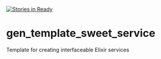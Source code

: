 [![Stories in Ready](https://badge.waffle.io/ZURASTA/gen_template_sweet_service.png?label=ready&title=Ready)](https://waffle.io/ZURASTA/gen_template_sweet_service?utm_source=badge)
# gen_template_sweet_service
Template for creating interfaceable Elixir services
